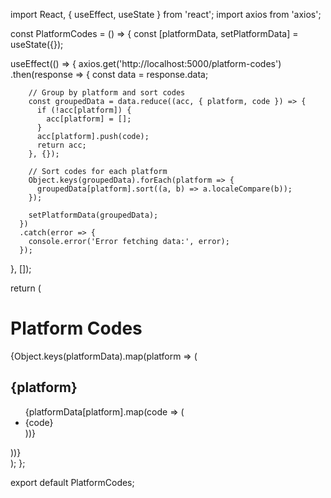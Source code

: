 import React, { useEffect, useState } from 'react';
import axios from 'axios';

const PlatformCodes = () => {
  const [platformData, setPlatformData] = useState({});

  useEffect(() => {
    axios.get('http://localhost:5000/platform-codes')
      .then(response => {
        const data = response.data;

        // Group by platform and sort codes
        const groupedData = data.reduce((acc, { platform, code }) => {
          if (!acc[platform]) {
            acc[platform] = [];
          }
          acc[platform].push(code);
          return acc;
        }, {});

        // Sort codes for each platform
        Object.keys(groupedData).forEach(platform => {
          groupedData[platform].sort((a, b) => a.localeCompare(b));
        });

        setPlatformData(groupedData);
      })
      .catch(error => {
        console.error('Error fetching data:', error);
      });
  }, []);

  return (
    <div className="container mx-auto py-8">
      <h1 className="text-2xl font-bold mb-6">Platform Codes</h1>
      <div className="grid grid-cols-4 gap-4">
        {Object.keys(platformData).map(platform => (
          <div key={platform} className="border p-4">
            <h2 className="font-semibold mb-2">{platform}</h2>
            <ul>
              {platformData[platform].map(code => (
                <li key={code} className="text-sm">{code}</li>
              ))}
            </ul>
          </div>
        ))}
      </div>
    </div>
  );
};

export default PlatformCodes;
